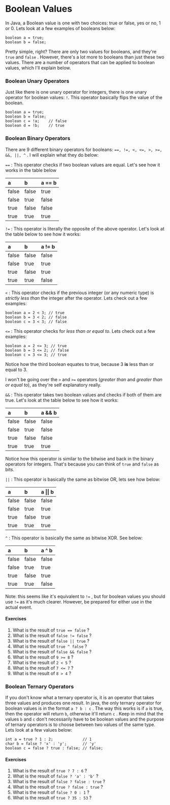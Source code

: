 # Boolean Values

In Java, a Boolean value is one with two choices: true or false, yes or no, 1 or 0. Lets look at a few examples of booleans below:

```
boolean a = true;
boolean b = false;
```

Pretty simple, right? There are only two values for booleans, and they're `true` and `false` . However, there's a lot more to booleans than just these two values. There are a number of operators that can be applied to boolean values, which I'll explain below.

### Boolean Unary Operators

Just like there is one unary operator for integers, there is one unary operator for boolean values: `!`. This operator basically flips the value of the boolean.

```
boolean a = true;
boolean b = false;
boolean c = !a;    // false
boolean d = !b;    // true
```

### Boolean Binary Operators

There are 9 different binary operators for booleans: `==, !=, <, <=, >, >=, &&, ||, ^` . I will explain what they do below:

`==` : This operator checks if two boolean values are equal. Let's see how it works in the table below

| a | b | a == b |
| :--- | :--- | :--- |
| false | false | true |
| false | true | false |
| true | false | false |
| true | true | true |

`!=` : This operator is literally the opposite of the above operator. Let's look at the table below to see how it works:

| a | b | a != b |
| :--- | :--- | :--- |
| false | false | false |
| false | true | true |
| true | false | true |
| true | true | false |

`<` : This operator checks if the previous integer \(or any numeric type\) is _strictly less than_ the integer after the operator. Lets check out a few examples:

```
boolean a = 2 < 3; // true
boolean b = 3 < 2; // false
boolean c = 3 < 3; // false
```

`<=` : This operator checks for _less than or equal to_. Lets check out a few examples:

```
boolean a = 2 <= 3; // true
boolean b = 3 <= 2; // false
boolean c = 3 <= 3; // true
```

Notice how the third boolean equates to true, because 3 **is** less than or equal to 3.

I won't be going over the `>` and `>=` operators \(_greater than_ and _greater than or equal to_\), as they're self explanatory really.

`&&` : This operator takes two boolean values and checks if both of them are true. Let's look at the table below to see how it works:

| a | b | a && b |
| :--- | :--- | :--- |
| false | false | false |
| false | true | false |
| true | false | false |
| true | true | true |

Notice how this operator is similar to the bitwise and back in the binary operators for integers. That's because you can think of `true` and `false` as bits.

`||` : This operator is basically the same as bitwise OR, lets see how below:

| a | b | a \|\| b |
| :--- | :--- | :--- |
| false | false | false |
| false | true | true |
| true | false | true |
| true | true | true |

`^` : This operator is basically the same as bitwise XOR. See below:

| a | b | a ^ b |
| :--- | :--- | :--- |
| false | false | false |
| false | true | true |
| true | false | true |
| true | true | false |

Note: this seems like it's equivalent to `!=` , but for boolean values you should use `!=` as it's much clearer. However, be prepared for either use in the actual event.

#### Exercises

1. What is the result of `true == false` ?
2. What is the result of `false != false` ?
3. What is the result of `false || true` ?
4. What is the result of `true ^ false` ?
5. What is the result of `false && false` ?
6. What is the result of `9 >= 8` ?
7. What is the result of `2 < 5` ?
8. What is the result of `7 <= 7` ?
9. What is the result of `8 > 4` ?

### Boolean Ternary Operators

If you don't know what a ternary operator is, it is an operator that takes three values and produces one result. In java, the only ternary operator for boolean values is in the format `a ? b : c` .  The way this works is if `a` is true, then the operator will return `b`, otherwise it'll return `c` . Keep in mind that the values `b` and `c` don't necessarily have to be boolean values and the purpose of ternary operators is to choose between two values of the same type. Lets look at a few values below:

```
int a = true ? 1 : 2;             // 1
char b = false ? 'x' : 'y';       // 'y'
boolean c = false ? true : false; // false;
```

#### Exercises

1. What is the result of `true ? 7 : 6` ?
2. What is the result of `false ? 'a' : 'b'` ?
3. What is the result of `false ? false : true` ?
4. What is the result of `true ? false : true` ?
5. What is the result of `false ? 0 : 1` ?
6. What is the result of `true ? 35 : 53` ?





